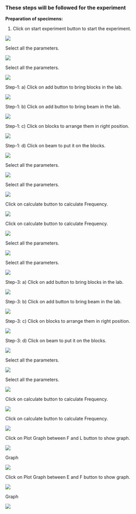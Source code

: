 ### These steps will be followed for the experiment

<!-- **PRE EXPERIMENT TASK**

1) What is mode of vibration?<br>
2) What is distributed system?<br>
3) What is discrete system?<br>
4) What are the degrees of freedom?<br>
5) What is the general solution for displacement of beam?<br>
 -->

**Preparation of specimens:**
1. Click on start experiment button to start the experiment.

<img src="images/pr1.png">

Select all the parameters.

<img src="images/pr2.png">

Select all the parameters.

<img src="images/pr3.png">

Step-1: a) Click on add button to bring blocks in the lab.

<img src="images/pr4.png">

Step-1: b) Click on add button to bring beam in the lab.

<img src="images/pr5.png"> 

Step-1: c) Click on blocks to arrange them in right position.

<img src="images/pr6.png"> 

Step-1: d) Click on beam to put it on the blocks.

<img src="images/pr7.png">

Select all the parameters.

<img src="images/pr8.png"> 

Select all the parameters.

<img src="images/pr9.png"> 

Click on calculate button to calculate Frequency.

<img src="images/pr10.png">

Click on calculate button to calculate Frequency.

<img src="images/pr11.png">

Select all the parameters.

<img src="images/pr12.png">

Select all the parameters.

<img src="images/pr13.png"> 

Step-3: a) Click on add button to bring blocks in the lab.

<img src="images/pr14.png"> 

Step-3: b) Click on add button to bring beam in the lab.

<img src="images/pr15.png">

Step-3: c) Click on blocks to arrange them in right position.

<img src="images/pr16.png">

Step-3: d) Click on beam to put it on the blocks.

<img src="images/pr17.png"> 

Select all the parameters.

<img src="images/pr18.png"> 

Select all the parameters.

<img src="images/pr19.png">

Click on calculate button to calculate Frequency.

<img src="images/pr20.png">

Click on calculate button to calculate Frequency.

<img src="images/pr21.png">

Click on Plot Graph between F and L button to show graph.

<img src="images/pr22.png">

Graph

<img src="images/pr23.png"> 

Click on Plot Graph between E and F button to show graph.

<img src="images/pr24.png"> 

Graph

<img src="images/pr25.png">


<!-- **POST EXPERIMENT TASK**

1) Compute the frequency for five different lengths of the beam, keeping
all other parameters constant. Plot a graph between frequency and
length.<br>
2) Compute the frequency for five different Young’s modulus of the beam,
keeping all other parameters constant. Plot a graph between frequency
and Young’s modulus.<br><br> -->
